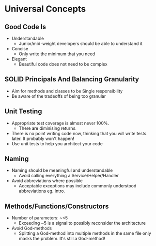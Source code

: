 # Universal Concepts

## Good Code Is
- Understandable 
  - Junior/mid-weight developers should be able to understand it
- Concise 
  - Only write the minimum that you need
- Elegant 
  - Beautiful code does not need to be complex
  

## SOLID Principals And Balancing Granularity
- Aim for methods and classes to be Single responsibility
- Be aware of the tradeoffs of being too granular


## Unit Testing
- Appropriate test coverage is almost never 100%.
  - There are diminising returns. 
- There is no point writing code now, thinking that you will write tests later. It probably won't happen!
- Use unit tests to help you architect your code  


## Naming
- Naming should be meaningful and understandable 
  - Avoid calling everything a Service/Helper/Handler
- Avoid abbreviations where possible
  - Acceptable exceptions may include commonly understood abbreviations eg. Intro. 


## Methods/Functions/Constructors
- Number of parameters: ~<5 
  - Exceeding ~5 is a signal to possibly reconsider the architecture
- Avoid God-methods 
  - Splitting a God-method into multiple methods in the same file only masks the problem. It's still a God-method!


